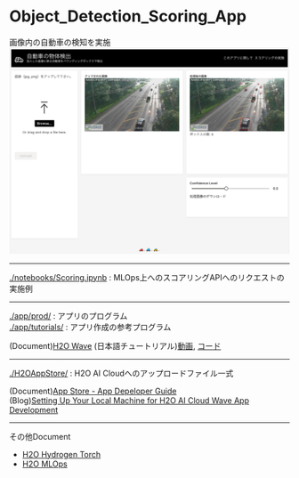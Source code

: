 # Object_Detection_Scoring_App

画像内の自動車の検知を実施  
<img src="./img/app_display.png" width="700">

---
[./notebooks/Scoring.ipynb](./notebooks/Scoring.ipynb) : MLOps上へのスコアリングAPIへのリクエストの実施例

---
[./app/prod/](./app/prod/) : アプリのプログラム  
[./app/tutorials/](./app/tutorials/) : アプリ作成の参考プログラム

(Document)[H2O Wave](https://wave.h2o.ai/)
(日本語チュートリアル)[動画](https://www.youtube.com/watch?v=cuz67LkGeLc&t=2956s), [コード](https://github.com/yukismd/H2O_Wave_Tutorial)

---
[./H2OAppStore/](./H2OAppStore/) : H2O AI Cloudへのアップロードファイル一式  

(Document)[App Store - App Depeloper Guide](https://h2oai.github.io/h2o-ai-cloud/developerguide)  
(Blog)[Setting Up Your Local Machine for H2O AI Cloud Wave App Development](https://h2o.ai/blog/setting-up-your-local-machine-for-h2o-ai-cloud-wave-app-development/)


---
その他Document
- [H2O Hydrogen Torch](https://docs.h2o.ai/h2o-hydrogen-torch/get-started/what-is-h2o-hydrogen-torch)
- [H2O MLOps](https://docs.h2o.ai/mlops/)
